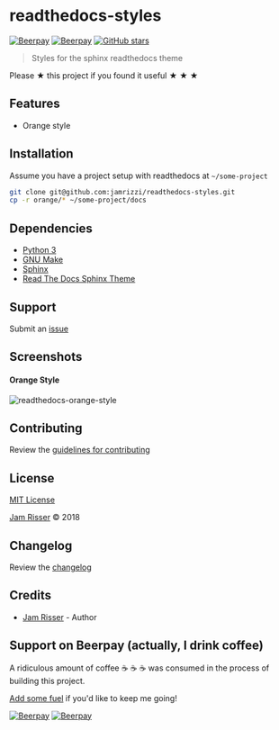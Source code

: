 # readthedocs-styles

[![Beerpay](https://beerpay.io/jamrizzi/readthedocs-styles/badge.svg?style=beer-square)](https://beerpay.io/jamrizzi/readthedocs-styles)
[![Beerpay](https://beerpay.io/jamrizzi/readthedocs-styles/make-wish.svg?style=flat-square)](https://beerpay.io/jamrizzi/readthedocs-styles?focus=wish)
[![GitHub stars](https://img.shields.io/github/stars/jamrizzi/readthedocs-styles.svg?style=social&label=Stars)](https://github.com/jamrizzi/readthedocs-styles)

> Styles for the sphinx readthedocs theme

Please &#9733; this project if you found it useful &#9733; &#9733; &#9733;


## Features

* Orange style


## Installation

Assume you have a project setup with readthedocs at `~/some-project`

```sh
git clone git@github.com:jamrizzi/readthedocs-styles.git
cp -r orange/* ~/some-project/docs
```


## Dependencies

* [Python 3](https://www.python.org)
* [GNU Make](https://www.gnu.org/software/make)
* [Sphinx](http://www.sphinx-doc.org)
* [Read The Docs Sphinx Theme](https://sphinx-rtd-theme.readthedocs.io)


## Support

Submit an [issue](https://github.com/jamrizzi/readthedocs-styles/issues/new)


## Screenshots

#### Orange Style
![readthedocs-orange-style](https://user-images.githubusercontent.com/6234038/37364332-7a440bee-26fa-11e8-9ab2-9bfb5e48abef.jpg)


## Contributing

Review the [guidelines for contributing](https://github.com/jamrizzi/readthedocs-styles/blob/master/CONTRIBUTING.md)


## License

[MIT License](https://github.com/jamrizzi/readthedocs-styles/blob/master/LICENSE)

[Jam Risser](https://jam.jamrizzi.com) &copy; 2018


## Changelog

Review the [changelog](https://github.com/jamrizzi/readthedocs-styles/blob/master/CHANGELOG.md)


## Credits

* [Jam Risser](https://jam.jamrizzi.com) - Author


## Support on Beerpay (actually, I drink coffee)

A ridiculous amount of coffee :coffee: :coffee: :coffee: was consumed in the process of building this project.

[Add some fuel](https://beerpay.io/jamrizzi/readthedocs-styles) if you'd like to keep me going!

[![Beerpay](https://beerpay.io/jamrizzi/readthedocs-styles/badge.svg?style=beer-square)](https://beerpay.io/jamrizzi/readthedocs-styles)
[![Beerpay](https://beerpay.io/jamrizzi/readthedocs-styles/make-wish.svg?style=flat-square)](https://beerpay.io/jamrizzi/readthedocs-styles?focus=wish)
